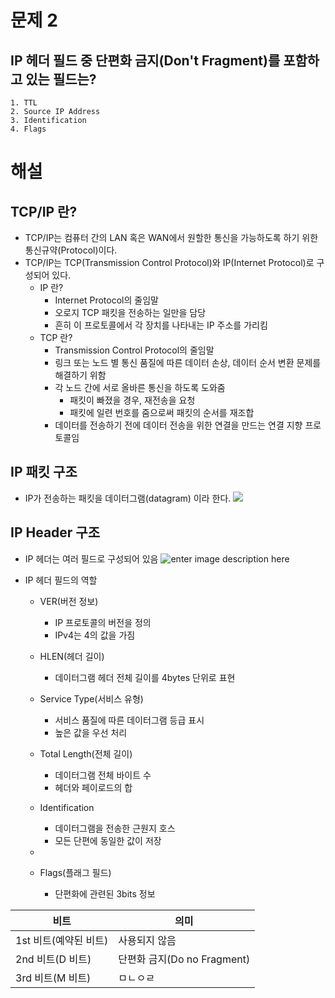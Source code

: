 # 문제 2
## IP 헤더 필드 중 단편화 금지(Don't Fragment)를 포함하고 있는 필드는?
	1. TTL
	2. Source IP Address
	3. Identification
	4. Flags


# 해설
## TCP/IP 란?
 - TCP/IP는 컴퓨터 간의 LAN 혹은 WAN에서 원할한 통신을 가능하도록 하기 위한 통신규약(Protocol)이다.
 - TCP/IP는 TCP(Transmission Control Protocol)와 IP(Internet Protocol)로 구성되어 있다.
	 - IP 란?
		 - Internet Protocol의 줄임말
		 - 오로지 TCP 패킷을 전송하는 일만을 담당
		 - 흔히 이 프로토콜에서 각 장치를 나타내는 IP 주소를 가리킴
	 - TCP 란?
		 - Transmission Control Protocol의 줄임말
		 - 링크 또는 노드 별 통신 품질에 따른 데이터 손상, 데이터 순서 변환 문제를 해결하기 위함
		 - 각 노드 간에 서로 올바른 통신을 하도록 도와줌
			 - 패킷이 빠졌을 경우, 재전송을 요청
			 - 패킷에 일련 번호를 줌으로써 패킷의 순서를 재조합
		 - 데이터를 전송하기 전에 데이터 전송을 위한 연결을 만드는 연결 지향 프로토콜임


## IP 패킷 구조
 - IP가 전송하는 패킷을 데이터그램(datagram) 이라 한다.
 ![](https://t1.daumcdn.net/cfile/tistory/2657E53858478A3209)


## IP Header 구조
- IP 헤더는 여러 필드로 구성되어 있음
![enter image description here](https://www.telecomworld101.com/images/Reference/IPHeader.gif)
	
 - IP 헤더 필드의 역할
	 - VER(버전 정보)
		 - IP 프로토콜의 버전을 정의
		 - IPv4는 4의 값을 가짐

	 - HLEN(헤더 길이)
		 - 데이터그램 헤더 전체 길이를 4bytes 단위로 표현

	 - Service Type(서비스 유형)
		 - 서비스 품질에 따른 데이터그램 등급 표시
		 - 높은 값을 우선 처리

	 - Total Length(전체 길이)
		 - 데이터그램 전체 바이트 수
		 - 헤더와 페이로드의 합

	- Identification
		- 데이터그램을 전송한 근원지 호스
		- 모든 단편에 동일한 값이 저장
	- 
	- Flags(플래그 필드)
		- 단편화에 관련된 3bits 정보

|비트                 |의미  |
|--------------------|-------|
| 1st 비트(예약된 비트)|사용되지 않음|
| 2nd 비트(D 비트)    |단편화 금지(Do no Fragment) |
| 3rd 비트(M 비트)    | ㅁㄴㅇㄹ |

<!--stackedit_data:
eyJoaXN0b3J5IjpbMTE5Njc1NjY2Nl19
-->